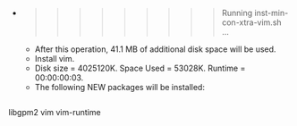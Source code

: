 * >>>>>>>>> Running inst-min-con-xtra-vim.sh ...
  * After this operation, 41.1 MB of additional disk space will be used.
  * Install vim.
  * Disk size = 4025120K. Space Used = 53028K. Runtime = 00:00:00:03.
  * The following NEW packages will be installed:
  ```bash
libgpm2 vim vim-runtime
  ```
